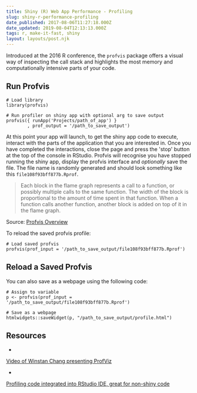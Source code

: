 ```yaml
---
title: Shiny (R) Web App Performance - Profiling
slug: shiny-r-performance-profiling
date_published: 2017-08-06T11:27:18.000Z
date_updated: 2019-08-04T12:13:13.000Z
tags: r, make-it-fast, shiny
layout: layouts/post.njk
---
```


Introduced at the 2016 R conference, the `profvis` package offers a visual way of inspecting the call stack and highlights the most memory and computationally intensive parts of your code.

## Run Profvis

    # Load library
    library(profvis)
    
    # Run profiler on shiny app with optional arg to save output
    profvis({ runApp('Projects/path_of_app') }
            , prof_output = '/path_to_save_output')
    

At this point your app will launch, to get the shiny app code to execute, interact with the parts of the application that you are interested in. Once you have completed the interactions, close the page and press the 'stop' button at the top of the console in RStudio. Profvis will recognise you have stopped running the shiny app, display the profvis interface and *optionally* save the file. The file name is randomly generated and should look something like this `file108f93bff877b.Rprof`.

> Each block in the flame graph represents a call to a function, or possibly multiple calls to the same function. The width of the block is proportional to the amount of time spent in that function. When a function calls another function, another block is added on top of it in the flame graph.

Source: [Profvis Overview](https://rstudio.github.io/profvis/)

To reload the saved profvis profile:

    # Load saved profvis
    profvis(prof_input = '/path_to_save_output/file108f93bff877b.Rprof')
    

## Reload a Saved Profvis

You can also save as a webpage using the following code:

    # Assign to variable
    p <- profvis(prof_input = '/path_to_save_output/file108f93bff877b.Rprof')
    
    # Save as a webpage
    htmlwidgets::saveWidget(p, "/path_to_save_output/profile.html")
    


## Resources

- 
[Video of Winstan Chang presenting ProfViz](https://www.rstudio.com/resources/videos/profiling-and-performance/)

- 
[Profiling code integrated into RStudio IDE, great for non-shiny code](https://blog.rstudio.com/2016/05/23/profiling-with-rstudio-and-profvis/)
